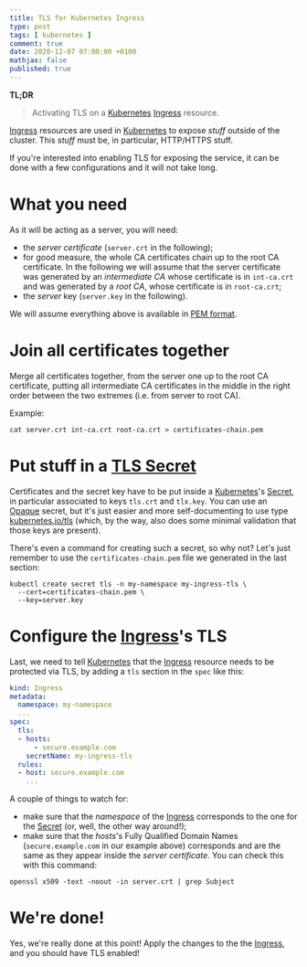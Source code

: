```yaml
---
title: TLS for Kubernetes Ingress
type: post
tags: [ kubernetes ]
comment: true
date: 2020-12-07 07:00:00 +0100
mathjax: false
published: true
---
```


**TL;DR**

> Activating TLS on a [Kubernetes][] [Ingress][] resource.

[Ingress][] resources are used in [Kubernetes][] to expose *stuff* outside
of the cluster. This *stuff* must be, in particular, HTTP/HTTPS stuff.

If you're interested into enabling TLS for exposing the service, it can be
done with a few configurations and it will not take long.

# What you need

As it will be acting as a server, you will need:

- the *server certificate* (`server.crt` in the following);
- for good measure, the whole CA certificates chain up to the root CA
  certificate. In the following we will assume that the server certificate
  was generated by an *intermediate CA* whose certificate is in `int-ca.crt`
  and was generated by a *root CA*, whose certificate is in `root-ca.crt`;
- the *server* key (`server.key` in the following).

We will assume everything above is available in [PEM format][].

# Join all certificates together

Merge all certificates together, from the server one up to the root CA
certificate, putting all intermediate CA certificates in the middle in the
right order between the two extremes (i.e. from server to root CA).

Example:

```
cat server.crt int-ca.crt root-ca.crt > certificates-chain.pem
```

# Put stuff in a [TLS Secret][]

Certificates and the secret key have to be put inside a [Kubernetes][]'s
[Secret][], in particular associated to keys `tls.crt` and `tlx.key`. You
can use an [Opaque][] secret, but it's just easier and more self-documenting
to use type [kubernetes.io/tls][TLS Secret] (which, by the way, also does
some minimal validation that those keys are present).

There's even a command for creating such a secret, so why not? Let's just
remember to use the `certificates-chain.pem` file we generated in the last
section:

```shell
kubectl create secret tls -n my-namespace my-ingress-tls \
  --cert=certificates-chain.pem \
  --key=server.key
```

# Configure the [Ingress][]'s TLS

Last, we need to tell [Kubernetes][] that the [Ingress][] resource needs to
be protected via TLS, by adding a `tls` section in the `spec` like this:

```yaml
kind: Ingress
metadata:
  namespace: my-namespace
  ...
spec:
  tls:
  - hosts:
      - secure.example.com
    secretName: my-ingress-tls
  rules:
  - host: secure.example.com
    ...
```

A couple of things to watch for:

- make sure that the *namespace* of the [Ingress][] corresponds to the one
  for the [Secret][] (or, well, the other way around!);
- make sure that the *hosts*'s Fully Qualified Domain Names
  (`secure.example.com` in our example above) corresponds and are the same
  as they appear inside the *server certificate*. You can check this with
  this command:

```shell
openssl x509 -text -noout -in server.crt | grep Subject
```

# We're done!

Yes, we're really done at this point! Apply the changes to the the
[Ingress][], and you should have TLS enabled!


[Kubernetes]: https://kubernetes.io/
[Ingress]: https://kubernetes.io/docs/concepts/services-networking/ingress/
[PEM format]: https://en.wikipedia.org/wiki/Privacy-Enhanced_Mail
[Secret]: https://kubernetes.io/docs/concepts/configuration/secret/
[TLS Secret]: https://kubernetes.io/docs/concepts/configuration/secret/#tls-secrets
[Opaque]: https://kubernetes.io/docs/concepts/configuration/secret/#opaque-secrets
